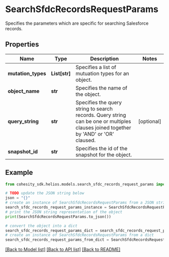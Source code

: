 # SearchSfdcRecordsRequestParams

Specifies the parameters which are specific for searching Salesforce records.

## Properties

Name | Type | Description | Notes
------------ | ------------- | ------------- | -------------
**mutation_types** | **List[str]** | Specifies a list of mutuation types for an object. | 
**object_name** | **str** | Specifies the name of the object. | 
**query_string** | **str** | Specifies the query string to search records. Query string can be one or multiples clauses joined together by &#39;AND&#39; or &#39;OR&#39; claused. | [optional] 
**snapshot_id** | **str** | Specifies the id of the snapshot for the object. | 

## Example

```python
from cohesity_sdk.helios.models.search_sfdc_records_request_params import SearchSfdcRecordsRequestParams

# TODO update the JSON string below
json = "{}"
# create an instance of SearchSfdcRecordsRequestParams from a JSON string
search_sfdc_records_request_params_instance = SearchSfdcRecordsRequestParams.from_json(json)
# print the JSON string representation of the object
print(SearchSfdcRecordsRequestParams.to_json())

# convert the object into a dict
search_sfdc_records_request_params_dict = search_sfdc_records_request_params_instance.to_dict()
# create an instance of SearchSfdcRecordsRequestParams from a dict
search_sfdc_records_request_params_from_dict = SearchSfdcRecordsRequestParams.from_dict(search_sfdc_records_request_params_dict)
```
[[Back to Model list]](../README.md#documentation-for-models) [[Back to API list]](../README.md#documentation-for-api-endpoints) [[Back to README]](../README.md)


